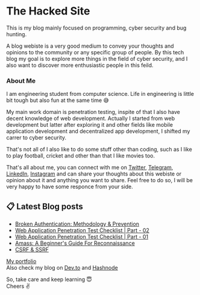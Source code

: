 # The Hacked Site

This is my blog mainly focused on programming, cyber security and bug hunting. 

A blog webiste is a very good medium to convey your thoughts and opinions to the community or any specific group of people. By this tech blog my goal is to explore more things in the field of cyber security, and I also want to discover more enthusiastic people in this feild.

### About Me
I am engineering student from computer science. Life in engineering is little bit tough but also fun at the same time 😅

My main work domain is penetration testing, inspite of that I also have decent knowledge of web development. Actually I started from web development but latter after exploring it and other fields like mobile application development and decentralized app development, I shifted my carrer to cyber security.

That's not all of I also like to do some stuff other than coding, such as I like to play football, cricket and other than that I like movies too.

That's all about me, you can connect with me on [Twitter](https://twitter.com/r_mishra10), [Telegram](https://t.me/rahul_mishra10), [LinkedIn](https://www.linkedin.com/in/rahul-mishra-66210b185), [Instagram](https://www.instagram.com/rahul_mishra10/?hl=en) and can share your thoughts about this webiste or opinion about it and anything you want to share. Feel free to do so, I will be very happy to have some responce from your side.

## 📋 Latest Blog posts
<!-- BLOG-POST-LIST:START -->
- [Broken Authentication: Methodology & Prevention](https://dev.to/rahulmishra05/broken-authentication-methodology-prevention-33nd)
- [Web Application Penetration Test Checklist | Part - 02](https://dev.to/rahulmishra05/web-application-penetration-test-checklist-part-02-1igc)
- [Web Application Penetration Test Checklist | Part - 01](https://dev.to/rahulmishra05/web-application-penetration-test-checklist-part-01-4bf)
- [Amass: A Beginner's Guide For Reconnaissance](https://dev.to/rahulmishra05/amass-a-beginner-s-guide-for-reconnaissance-4a0p)
- [CSRF & SSRF](https://dev.to/rahulmishra05/csrf-ssrf-2enp)
<!-- BLOG-POST-LIST:END -->

[My portfolio](https://rahul-mishra.netlify.app/)\
Also check my blog on [Dev.to](https://dev.to/rahulmishra05) and [Hashnode](https://hashnode.com/@programmingport)

So, take care and keep learning 😇\
Cheers  ✌️